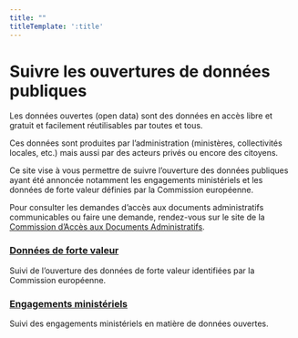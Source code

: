 ```yaml
---
title: ""
titleTemplate: ':title'
---
```


# Suivre les ouvertures de données publiques

Les données ouvertes (open data) sont des données en accès libre et gratuit et facilement réutilisables par toutes et tous.

Ces données sont produites par l’administration (ministères, collectivités locales, etc.) mais aussi par des acteurs privés ou encore des citoyens.

Ce site vise à vous permettre de suivre l’ouverture des données publiques ayant été annoncée notamment les engagements ministériels et les données de forte valeur définies par la Commission européenne.

Pour consulter les demandes d’accès aux documents administratifs communicables ou faire une demande, rendez-vous sur le site de la [Commission d’Accès aux Documents Administratifs](https://www.cada.fr/).

<div class="fr-grid-row fr-grid-row--gutters">
    <div class="fr-col fr-col-md-6">
        <div class="fr-card fr-enlarge-link">
            <div class="fr-card__body">
                <div class="fr-card__content">
                    <h3 class="fr-card__title">
                        <a href="/donnees_de_forte_valeur.html">Données de forte valeur</a>
                    </h3>
                    <p class="fr-card__desc">
                        Suivi de l’ouverture des données de forte valeur identifiées par la Commission européenne. 
                    </p>
                </div>
            </div>
        </div>
    </div>
    <div class="fr-col fr-col-md-6">
        <div class="fr-card fr-enlarge-link">
            <div class="fr-card__body">
                <div class="fr-card__content">
                    <h3 class="fr-card__title">
                        <a href="/engagements_ministeriels.html">Engagements ministériels</a>
                    </h3>
                    <p class="fr-card__desc">
                        Suivi des engagements ministériels en matière de données ouvertes. 
                    </p>
                </div>
            </div>
        </div>
    </div>
</div>

